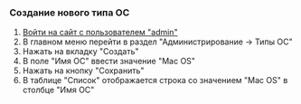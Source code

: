 ### Создание нового типа ОС

1. [Войти на сайт с пользователем "admin"](../../../../0.%20Шаги/1.%20Войти%20на%20сайт%20с%20пользователем%20username.md)
1. В главном меню перейти в раздел "Администрирование -> Типы ОС"
1. Нажать на вкладку "Создать"
1. В поле "Имя ОС" ввести значение "Mac OS"
1. Нажать на кнопку "Сохранить"
1. В таблице "Список" отображается строка со значением "Mac OS" в столбце "Имя ОС"